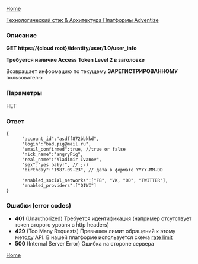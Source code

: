 [Home](../README.md)

[Технологический стэк & Архитектура Платформы Adventize](https://github.com/WiseWaveCorporationLimited/platform-architecture/blob/master/README.md)

### Описание


**GET   https://{cloud root}/identity/user/1.0/user_info**

**Требуется наличие Access Token Level 2 в заголовке**

Возвращает информацию по текущему **ЗАРЕГИСТРИРОВАННОМУ** пользователю

### Параметры

НЕТ 

### Ответ
````
{
      "account_id":"asdff872bbkkd",
      "login":"bad.pig@mail.ru", 
      "email_confirmed":true, //true or false
      "nick_name":"angryPig",
      "real_name":"Vladimir Ivanov",
      "sex":"yes baby!", // ;-)
      "birthday":"1987-09-23", // дата в формате YYYY-MM-DD
      
      "enabled_social_networks":["FB", "VK, "OD", "TWITTER"],
      "enabled_providers":["QIWI"]
}
````
### Ошибки (error codes)

* **401** (Unauthorized) Требуется идентификация (например отсутствует токен второго уровня в http headers)
* **429** (Too Many Requests) Превышен лимит обращений к этому методу API. В нашей платформе используется схема [rate limit](http://en.wikipedia.org/wiki/Rate_limiting)
* **500** (Internal Server Error) Ошибка на стороне сервера


[Home](../README.md)
